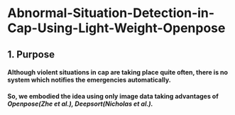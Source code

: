 # Abnormal-Situation-Detection-in-Cap-Using-Light-Weight-Openpose


## 1. Purpose



 #### Although violent situations in cap are taking place quite often, there is no system which notifies the emergencies automatically.
 
 #### So, we embodied the idea using only image data taking advantages of ***Openpose(Zhe et al.), Deepsort(Nicholas et al.).*** 
